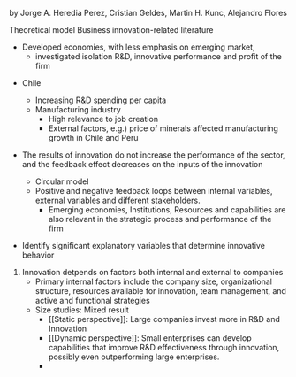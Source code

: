 by Jorge A. Heredia Perez, Cristian Geldes, Martin H. Kunc, Alejandro Flores

Theoretical model 
Business innovation-related literature 
- Developed economies, with less emphasis on emerging market, 
	- investigated isolation R&D, innovative performance and profit of the firm 

* Chile
	* Increasing R&D spending per capita 
	* Manufacturing industry
		* High relevance to job creation 
		* External factors, e.g.) price of minerals affected manufacturing growth in Chile and Peru 

* The results of innovation do not increase the performance of the sector, and the feedback effect decreases on the inputs of the innovation 
	* Circular model
	* Positive and negative feedback loops between internal variables, external variables and different stakeholders. 
		* Emerging economies, Institutions, Resources and capabilities are also relevant in the strategic process and performance of the firm 
* Identify significant explanatory variables that determine innovative behavior

1. Innovation detpends on factors both internal and external to companies
	* Primary internal factors include the company size, organizational structure, resources available for innovation, team management, and active and functional strategies
	* Size studies: Mixed result
		* [[Static perspective]]: Large companies invest more in R&D and Innovation 
		* [[Dynamic perspective]]: Small enterprises can develop capabilities that improve R&D effectiveness through innovation, possibly even outperforming large enterprises. 
		* 